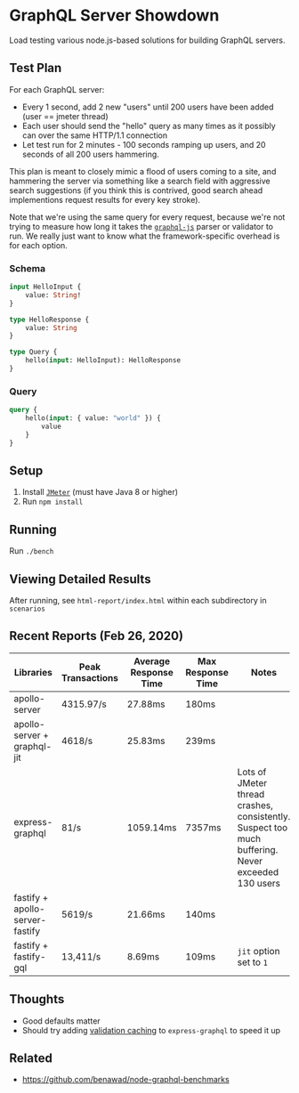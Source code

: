 # GraphQL Server Showdown

Load testing various node.js-based solutions for building GraphQL servers.

## Test Plan

For each GraphQL server:

- Every 1 second, add 2 new "users" until 200 users have been added (user == jmeter thread)
- Each user should send the "hello" query as many times as it possibly can over the same HTTP/1.1 connection
- Let test run for 2 minutes - 100 seconds ramping up users, and 20 seconds of all 200 users hammering.

This plan is meant to closely mimic a flood of users coming to a site, and hammering the server via something like a search field with aggressive search suggestions (if you think this is contrived, good search ahead implementions request results for every key stroke).

Note that we're using the same query for every request, because we're not trying to measure how long it takes the [`graphql-js`](https://github.com/graphql/graphql-js) parser or validator to run. We really just want to know what the framework-specific overhead is for each option.

### Schema
```graphql
input HelloInput {
    value: String!
}

type HelloResponse {
    value: String
}

type Query {
    hello(input: HelloInput): HelloResponse
}
```

### Query
```graphql
query {
    hello(input: { value: "world" }) {
        value
    }
}
```

## Setup

1. Install [`JMeter`](https://jmeter.apache.org/) (must have Java 8 or higher)
2. Run `npm install`

## Running

Run `./bench`

## Viewing Detailed Results

After running, see `html-report/index.html` within each subdirectory in `scenarios`

## Recent Reports (Feb 26, 2020)

| Libraries                       | Peak Transactions | Average Response Time | Max Response Time | Notes                                                                                             |
| ------------------------------- | ----------------- | --------------------- | ----------------- | ------------------------------------------------------------------------------------------------- |
| apollo-server                   | 4315.97/s         | 27.88ms               | 180ms             |                                                                                                   |
| apollo-server + graphql-jit     | 4618/s            | 25.83ms               | 239ms             |                                                                                                   |
| express-graphql                 | 81/s              | 1059.14ms             | 7357ms            | Lots of JMeter thread crashes, consistently. Suspect too much buffering. Never exceeded 130 users |
| fastify + apollo-server-fastify | 5619/s            | 21.66ms               | 140ms             |                                                                                                   |
| fastify + fastify-gql           | 13,411/s          | 8.69ms                | 109ms              | `jit` option set to `1`                                                                           |

## Thoughts

- Good defaults matter
- Should try adding [validation caching](https://github.com/graphql/express-graphql/issues/474) to `express-graphql` to speed it up

## Related

- https://github.com/benawad/node-graphql-benchmarks
